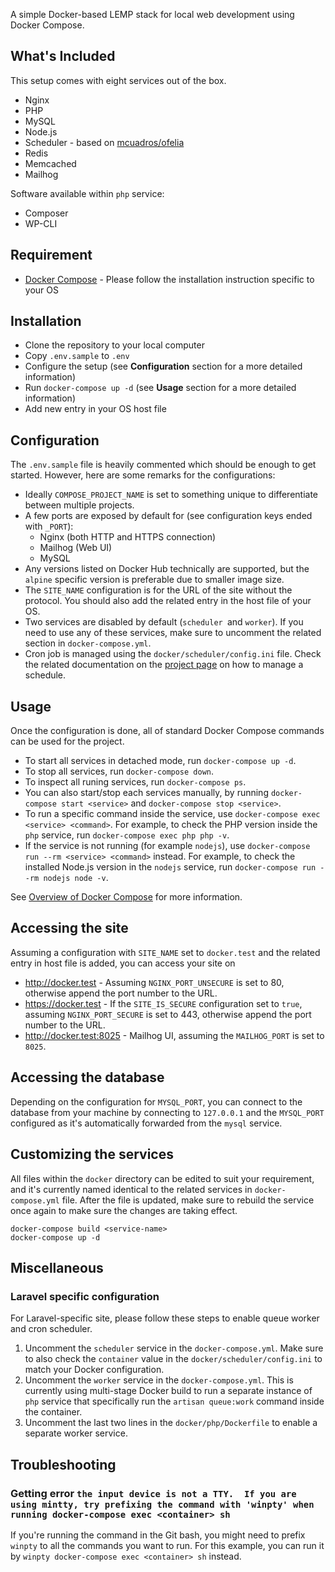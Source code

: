 A simple Docker-based LEMP stack for local web development using Docker Compose.

## What's Included

This setup comes with eight services out of the box.

* Nginx
* PHP
* MySQL
* Node.js
* Scheduler  - based on [mcuadros/ofelia](https://github.com/mcuadros/ofelia)
* Redis
* Memcached
* Mailhog

Software available within `php` service:

* Composer
* WP-CLI

## Requirement

* [Docker Compose](https://docs.docker.com/compose/install/) - Please follow the installation instruction specific to your OS

## Installation

* Clone the repository to your local computer
* Copy `.env.sample` to `.env`
* Configure the setup (see **Configuration** section for a more detailed information)
* Run `docker-compose up -d` (see **Usage** section for a more detailed information)
* Add new entry in your OS host file

## Configuration

The `.env.sample` file is heavily commented which should be enough to get started. However, here are some remarks for the configurations:

* Ideally `COMPOSE_PROJECT_NAME` is set to something unique to differentiate between multiple projects.
* A few ports are exposed by default for (see configuration keys ended with `_PORT`):
    * Nginx (both HTTP and HTTPS connection)
    * Mailhog (Web UI)
    * MySQL
* Any versions listed on Docker Hub technically are supported, but the `alpine` specific version is preferable due to smaller image size.
* The `SITE_NAME` configuration is for the URL of the site without the protocol. You should also add the related entry in the host file of your OS.
* Two services are disabled by default (`scheduler `and `worker`). If you need to use any of these services, make sure to uncomment the related section in `docker-compose.yml`.
* Cron job is managed using the `docker/scheduler/config.ini` file. Check the related documentation on the [project page](https://github.com/mcuadros/ofelia) on how to manage a schedule.

## Usage

Once the configuration is done, all of standard Docker Compose commands can be used for the project.

* To start all services in detached mode, run `docker-compose up -d`.
* To stop all services, run `docker-compose down`.
* To inspect all runing services, run `docker-compose ps`.
* You can also start/stop each services manually, by running `docker-compose start <service>` and `docker-compose stop <service>`.
* To run a specific command inside the service, use `docker-compose exec <service> <command>`. For example, to check the PHP version inside the `php` service, run `docker-compose exec php php -v`.
* If the service is not running (for example `nodejs`), use `docker-compose run --rm <service> <command>` instead. For example, to check the installed Node.js version in the `nodejs` service, run `docker-compose run --rm nodejs node -v`.

See [Overview of Docker Compose](https://docs.docker.com/compose/) for more information.

## Accessing the site

Assuming a configuration with `SITE_NAME` set to `docker.test` and the related entry in host file is added, you can access your site on

* http://docker.test - Assuming `NGINX_PORT_UNSECURE` is set to 80, otherwise append the port number to the URL.
* https://docker.test - If the `SITE_IS_SECURE` configuration set to `true`, assuming `NGINX_PORT_SECURE` is set to 443, otherwise append the port number to the URL.
* http://docker.test:8025 - Mailhog UI, assuming the `MAILHOG_PORT` is set to `8025`.

## Accessing the database

Depending on the configuration for `MYSQL_PORT`, you can connect to the database from your machine by connecting to `127.0.0.1` and the `MYSQL_PORT` configured as it's automatically forwarded from the `mysql` service.

## Customizing the services

All files within the `docker` directory can be edited to suit your requirement, and it's currently named identical to the related services in `docker-compose.yml` file. After the file is updated, make sure to rebuild the service once again to make sure the changes are taking effect.

```
docker-compose build <service-name>
docker-compose up -d
```

## Miscellaneous

### Laravel specific configuration

For Laravel-specific site, please follow these steps to enable queue worker and cron scheduler.

1. Uncomment the `scheduler` service in the `docker-compose.yml`. Make sure to also check the `container` value in the `docker/scheduler/config.ini` to match your Docker configuration.
2. Uncomment the `worker` service in the `docker-compose.yml`. This is currently using multi-stage Docker build to run a separate instance of `php` service that specifically run the `artisan queue:work` command inside the container.
3. Uncomment the last two lines in the `docker/php/Dockerfile` to enable a separate worker service.

## Troubleshooting

### Getting error `the input device is not a TTY.  If you are using mintty, try prefixing the command with 'winpty' when running docker-compose exec <container> sh`

If you're running the command in the Git bash, you might need to prefix `winpty` to all the commands you want to run. For this example, you can run it by `winpty docker-compose exec <container> sh` instead.
